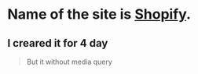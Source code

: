 # Name of the site is [Shopify](https://stepanenko08.github.io/Shopify/).
## I creared it for 4 day
>
> But it without media query
>
